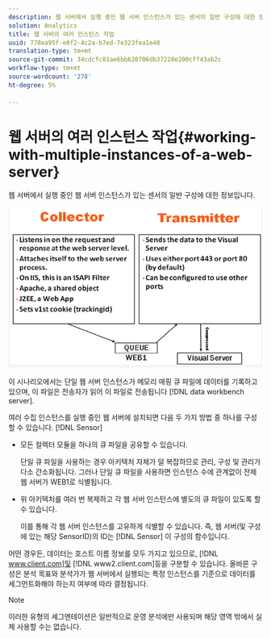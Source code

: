 ```yaml
---
description: 웹 서버에서 실행 중인 웹 서버 인스턴스가 있는 센서의 일반 구성에 대한 정보입니다.
solution: Analytics
title: 웹 서버의 여러 인스턴스 작업
uuid: 778ea95f-e0f2-4c2a-b7ed-7e323fea1e48
translation-type: tm+mt
source-git-commit: 34cdcfc83ae6bb620706db37228e200cff43ab2c
workflow-type: tm+mt
source-wordcount: '278'
ht-degree: 5%

---
```



# 웹 서버의 여러 인스턴스 작업{#working-with-multiple-instances-of-a-web-server}

웹 서버에서 실행 중인 웹 서버 인스턴스가 있는 센서의 일반 구성에 대한 정보입니다.

![](assets/web_inst.png)

이 시나리오에서는 단일 웹 서버 인스턴스가 메모리 매핑 큐 파일에 데이터를 기록하고 있으며, 이 파일은 전송자가 읽어 이 파일로 전송됩니다 [!DNL data workbench server].

여러 수집 인스턴스를 실행 중인 웹 서버에 설치되면 다음 두 가지 방법 중 하나를 구성할 수 있습니다. [!DNL Sensor]

* 모든 컬렉터 모듈을 하나의 큐 파일을 공유할 수 있습니다.

   단일 큐 파일을 사용하는 경우 아키텍처 자체가 덜 복잡하므로 관리, 구성 및 관리가 다소 간소화됩니다. 그러나 단일 큐 파일을 사용하면 인스턴스 수에 관계없이 전체 웹 서버가 WEB1로 식별됩니다.

* 위 아키텍처를 여러 번 복제하고 각 웹 서버 인스턴스에 별도의 큐 파일이 있도록 할 수 있습니다.

   이를 통해 각 웹 서버 인스턴스를 고유하게 식별할 수 있습니다. 즉, 웹 서버(및 구성에 있는 해당 SensorID)의 ID는 [!DNL Sensor] 이 구성의 함수입니다.

어떤 경우든, 데이터는 호스트 이름 정보를 모두 가지고 있으므로, [!DNL www.client.com]및 [!DNL www2.client.com]등을 구분할 수 있습니다. 올바른 구성은 분석 목표와 분석가가 웹 서버에서 실행되는 특정 인스턴스를 기준으로 데이터를 세그먼트화해야 하는지 여부에 따라 결정됩니다.

>[!NOTE]
>
>이러한 유형의 세그멘테이션은 일반적으로 운영 분석에만 사용되며 해당 영역 밖에서 실제 사용할 수는 없습니다.

